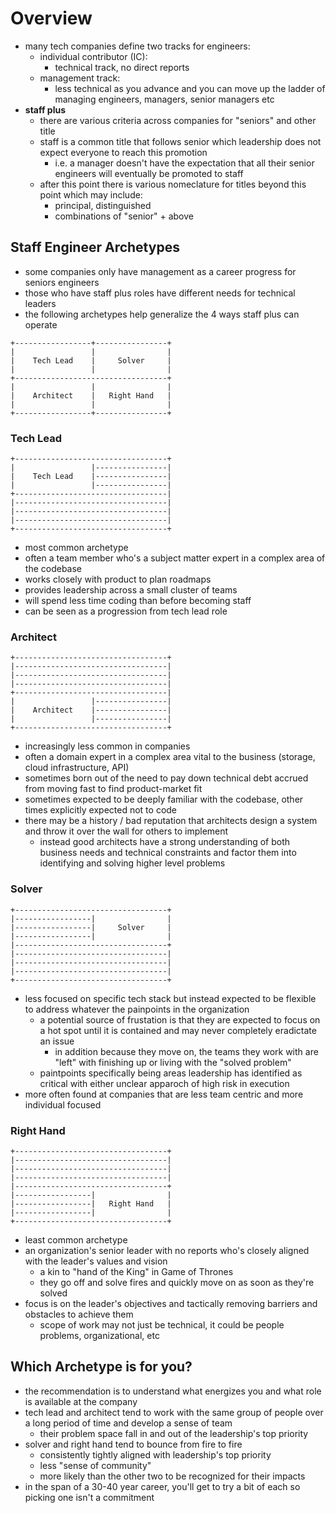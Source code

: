 # Overview

* many tech companies define two tracks for engineers:
  * individual contributor (IC):
    * technical track, no direct reports
  * management track:
    * less technical as you advance and you can move up the ladder of managing engineers, managers, senior managers etc
* **staff plus**
  * there are various criteria across companies for "seniors" and other title
  * staff is a common title that follows senior which leadership does not expect everyone to reach this promotion
    * i.e. a manager doesn't have the expectation that all their senior engineers will eventually be promoted to staff
  * after this point there is various nomeclature for titles beyond this point which may include:
    * principal, distinguished
    * combinations of "senior" + above
 
## Staff Engineer Archetypes
 
* some companies only have management as a career progress for seniors engineers
* those who have staff plus roles have different needs for technical leaders
* the following archetypes help generalize the 4 ways staff plus can operate

```
+-----------------+----------------+
|                 |                |
|    Tech Lead    |     Solver     |
|                 |                |
+----------------------------------+
|                 |                |
|    Architect    |   Right Hand   |
|                 |                |
+-----------------+----------------+
```

### Tech Lead

```
+----------------------------------+
|                 |----------------|
|    Tech Lead    |----------------|
|                 |----------------|
+----------------------------------|
|----------------------------------|
|----------------------------------|
|----------------------------------|
+----------------------------------+
```

* most common archetype
* often a team member who's a subject matter expert in a complex area of the codebase
* works closely with product to plan roadmaps
* provides leadership across a small cluster of teams
* will spend less time coding than before becoming staff
* can be seen as a progression from tech lead role

### Architect

```
+----------------------------------+
|----------------------------------|
|----------------------------------|
|----------------------------------|
+----------------------------------|
|                 |----------------|
|    Architect    |----------------|
|                 |----------------|
+----------------------------------+
```

* increasingly less common in companies
* often a domain expert in a complex area vital to the business (storage, cloud infrastructure, API)
* sometimes born out of the need to pay down technical debt accrued from moving fast to find product-market fit
* sometimes expected to be deeply familiar with the codebase, other times explicitly expected not to code
* there may be a history / bad reputation that architects design a system and throw it over the wall for others to implement
  * instead good architects have a strong understanding of both business needs and technical constraints and factor them into identifying and solving higher level problems

### Solver

```
+----------------------------------+
|-----------------|                |
|-----------------|     Solver     |
|-----------------|                |
|----------------------------------+
|----------------------------------|
|----------------------------------|
|----------------------------------|
+----------------------------------+
```

* less focused on specific tech stack but instead expected to be flexible to address whatever the painpoints in the organization
  * a potential source of frustation is that they are expected to focus on a hot spot until it is contained and may never completely eradictate an issue
    * in addition because they move on, the teams they work with are "left" with finishing up or living with the "solved problem" 
  * paintpoints specifically being areas leadership has identified as critical with either unclear apparoch of high risk in execution
* more often found at companies that are less team centric and more individual focused

### Right Hand

```
+----------------------------------+
|----------------------------------|
|----------------------------------|
|----------------------------------|
|----------------------------------+
|-----------------|                |
|-----------------|   Right Hand   |
|-----------------|                |
+----------------------------------+
```

* least common archetype
* an organization's senior leader with no reports who's closely aligned with the leader's values and vision
  * a kin to "hand of the King" in Game of Thrones
  * they go off and solve fires and quickly move on as soon as they're solved
* focus is on the leader's objectives and tactically removing barriers and obstacles to achieve them
  * scope of work may not just be technical, it could be people problems, organizational, etc

## Which Archetype is for you?

* the recommendation is to understand what energizes you and what role is available at the company
* tech lead and architect tend to work with the same group of people over a long period of time and develop a sense of team
  * their problem space fall in and out of the leadership's top priority 
* solver and right hand tend to bounce from fire to fire
  * consistently tightly aligned with leadership's top priority
  * less "sense of community"
  * more likely than the other two to be recognized for their impacts
* in the span of a 30-40 year career, you'll get to try a bit of each so picking one isn't a commitment
